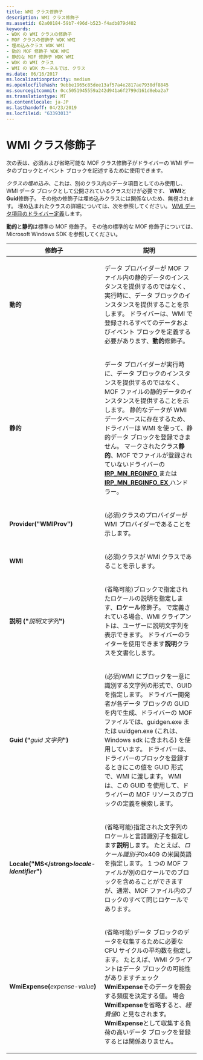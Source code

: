 ```yaml
---
title: WMI クラス修飾子
description: WMI クラス修飾子
ms.assetid: 62a00184-59b7-496d-b523-f4adb879d402
keywords:
- WDK の WMI クラスの修飾子
- MOF クラスの修飾子 WDK WMI
- 埋め込みクラス WDK WMI
- 動的 MOF 修飾子 WDK WMI
- 静的な MOF 修飾子 WDK WMI
- WDK の WMI クラス
- WMI の WDK カーネルでは、クラス
ms.date: 06/16/2017
ms.localizationpriority: medium
ms.openlocfilehash: 9ebbe1965c85dee13af57a4e2817ae7930df8845
ms.sourcegitcommit: 0cc5051945559a242d941a6f2799d161d8eba2a7
ms.translationtype: MT
ms.contentlocale: ja-JP
ms.lasthandoff: 04/23/2019
ms.locfileid: "63393013"
---
```

# <a name="wmi-class-qualifiers"></a>WMI クラス修飾子





次の表は、必須および省略可能な MOF クラス修飾子がドライバーの WMI データのブロックとイベント ブロックを記述するために使用できます。

*クラスの埋め込み*、これは、別のクラス内のデータ項目としてのみ使用し、WMI データ ブロックとして公開されているクラスだけが必要です、 **WMI**と**Guid**修飾子。 その他の修飾子は埋め込みクラスには関係ないため、無視されます。 埋め込まれたクラスの詳細については、次を参照してください。 [WMI データ項目のドライバー定義](driver-defined-wmi-data-items.md)します。

**動的**と**静的**は標準の MOF 修飾子。 その他の標準的な MOF 修飾子については、Microsoft Windows SDK を参照してください。

<table>
<colgroup>
<col width="50%" />
<col width="50%" />
</colgroup>
<thead>
<tr class="header">
<th>修飾子</th>
<th>説明</th>
</tr>
</thead>
<tbody>
<tr class="odd">
<td><p><strong>動的</strong></p></td>
<td><p>データ プロバイダーが MOF ファイル内の静的データのインスタンスを提供するのではなく、実行時に、データ ブロックのインスタンスを提供することを示します。 ドライバーは、WMI で登録されるすべてのデータおよびイベント ブロックを定義する必要があります、<strong>動的</strong>修飾子。</p></td>
</tr>
<tr class="even">
<td><p><strong>静的</strong></p></td>
<td><p>データ プロバイダーが実行時に、データ ブロックのインスタンスを提供するのではなく、MOF ファイルの静的データのインスタンスを提供することを示します。 静的なデータが WMI データベースに存在するため、ドライバーは WMI を使って、静的データ ブロックを登録できません。 マークされたクラス<strong>静的</strong>、MOF でファイルが登録されていないドライバーの<a href="https://msdn.microsoft.com/library/windows/hardware/ff551731" data-raw-source="[&lt;strong&gt;IRP_MN_REGINFO&lt;/strong&gt;](https://msdn.microsoft.com/library/windows/hardware/ff551731)"> <strong>IRP_MN_REGINFO</strong> </a>または<a href="https://msdn.microsoft.com/library/windows/hardware/ff551734" data-raw-source="[&lt;strong&gt;IRP_MN_REGINFO_EX&lt;/strong&gt;](https://msdn.microsoft.com/library/windows/hardware/ff551734)"> <strong>IRP_MN_REGINFO_EX</strong> </a>ハンドラー。</p></td>
</tr>
<tr class="odd">
<td><p><strong>Provider("WMIProv")</strong></p></td>
<td><p>(必須)クラスのプロバイダーが WMI プロバイダーであることを示します。</p></td>
</tr>
<tr class="even">
<td><p><strong>WMI</strong></p></td>
<td><p>(必須)クラスが WMI クラスであることを示します。</p></td>
</tr>
<tr class="odd">
<td><p><strong>説明 ("</strong><em>説明文字列</em><strong>")</strong></p></td>
<td><p>(省略可能)ブロックで指定されたロケールの説明を指定します、<strong>ロケール</strong>修飾子。 で定義されている場合、WMI クライアントは、ユーザーに説明文字列を表示できます。 ドライバーのライターを使用できます<strong>説明</strong>クラスを文書化します。</p></td>
</tr>
<tr class="even">
<td><p><strong>Guid ("</strong><em>guid 文字列</em><strong>")</strong></p></td>
<td><p>(必須)WMI にブロックを一意に識別する文字列の形式で、GUID を指定します。 ドライバー開発者が各データ ブロックの GUID を内で生成、ドライバーの MOF ファイルでは、guidgen.exe または uuidgen.exe (これは、Windows sdk に含まれる) を使用しています。 ドライバーは、ドライバーのブロックを登録するときにこの値を GUID 形式で、WMI に渡します。 WMI は、この GUID を使用して、ドライバーの MOF リソースのブロックの定義を検索します。</p></td>
</tr>
<tr class="odd">
<td><p><strong>Locale("MS&lt;/strong&gt;<em>locale-identifier</em><strong>")</strong></p></td>
<td><p>(省略可能)指定された文字列のロケールと言語識別子を指定します<strong>説明</strong>します。 たとえば、<em>ロケール識別子</em>0x409 の米国英語を指定します。 1 つの MOF ファイルが別のロケールでのブロックを含めることができますが、通常、MOF ファイル内のブロックのすべて同じロケールであります。</p></td>
</tr>
<tr class="even">
<td><p><strong>WmiExpense(</strong><em>expense-value</em><strong>)</strong></p></td>
<td><p>(省略可能)データ ブロックのデータを収集するために必要な CPU サイクルの平均数を指定します。 たとえば、WMI クライアントはデータ ブロックの可能性がありますチェック<strong>WmiExpense</strong>そのデータを照会する頻度を決定する値。 場合<strong>WmiExpense</strong>を省略すると、<em>経費値</em>0 と見なされます。 <strong>WmiExpense</strong>として収集する負荷の高いデータ ブロックを登録するとは関係ありません。</p></td>
</tr>
</tbody>
</table>

 

 

 





